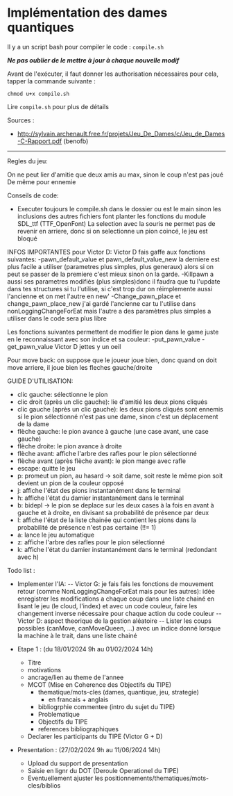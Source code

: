 # Implémentation des dames quantiques

Il y a un script bash pour compiler le code : `compile.sh`

__*Ne pas oublier de le mettre à jour à chaque nouvelle modif*__

Avant de l'exécuter, il faut donner les authorisation nécessaires
pour cela, tapper la commande suivante :
``` 
chmod u+x compile.sh
```
Lire `compile.sh` pour plus de détails

Sources :
- http://sylvain.archenault.free.fr/projets/Jeu_De_Dames/c/Jeu_de_Dames-C-Rapport.pdf (benofb)
___

Regles du jeu:

On ne peut lier d'amitie que deux amis au max, sinon le coup n'est pas joué
De même pour ennemie

Conseils de code:
- Executer toujours le compile.sh dans le dossier ou est le main sinon les inclusions des autres fichiers font planter les fonctions du module SDL_ttf (TTF_OpenFont)
La selection avec la souris ne permet pas de revenir en arriere, donc si on selectionne un pion coincé, le jeu est bloqué

INFOS IMPORTANTES pour Victor D:
Victor D fais gaffe aux fonctions suivantes:
-pawn_default_value et pawn_default_value_new la derniere est plus facile a utiliser (parametres plus simples, plus generaux) alors si on peut se passer de la premiere c'est mieux sinon on la garde.
-Killpawn a aussi ses parametres modifiés (plus simples)donc il faudra que tu l'update dans tes structures si tu l'utilise, si c'est trop dur on réimplemente aussi l'ancienne et on met l'autre en new'
-Change_pawn_place et change_pawn_place_new j'ai gardé l'ancienne car tu l'utilise dans nonLoggingChangeForEat mais l'autre a des paramètres plus simples a utiliser dans 
le code sera plus libre

Les fonctions suivantes permettent de modifier le pion dans le game juste en le reconnaissant avec son indice et sa couleur:
-put_pawn_value
-get_pawn_value
Victor D jettes y un oeil

Pour move back: on suppose que le joueur joue bien, donc quand on doit move arriere, il joue bien les fleches gauche/droite

GUIDE D'UTILISATION:
- clic gauche: sélectionne le pion
- clic droit (après un clic gauche): lie d'amitié les deux pions cliqués
- clic gauche (après un clic gauche): les deux pions cliqués sont ennemis si le pion sélectionné n'est pas une dame, sinon c'est un déplacement de la dame
- flèche gauche: le pion avance à gauche (une case avant, une case gauche)
- flèche droite: le pion avance à droite
- flèche avant: affiche l'arbre des rafles pour le pion sélectionné
- flèche avant (après flèche avant): le pion mange avec rafle
- escape: quitte le jeu
- p: promeut un pion, au hasard -> soit dame, soit reste le même pion soit devient un pion de la couleur opposé
- j: affiche l'état des pions instantanément dans le terminal
- h: affiche l'état du damier instantanément dans le terminal
- b: bidepl -> le pion se deplace sur les deux cases à la fois en avant à gauche et à droite, en divisant sa probabilité de présence par deux
- l: affiche l'état de la liste chainée qui contient les pions dans la probabilité de présence n'est pas certaine (!!= 1)
- a: lance le jeu automatique
- z: affiche l'arbre des rafles pour le pion sélectionné
- k: affiche l'état du damier instantanément dans le terminal (redondant avec h)


Todo list :
- Implementer l'IA:
-- Victor G: je fais fais les fonctions de mouvement retour (comme NonLoggingChangeForEat mais pour les autres): idée enregistrer les modifications a chaque coup dans une liste chainé en lisant le jeu (le cloud, l'index) et avec un code couleur, faire les changement inverse nécessaire pour chaque action du code couleur
-- Victor D: aspect theorique de la gestion aléatoire
-- Lister les coups possibles (canMove, canMoveQueen, ...) avec un indice donné lorsque la machine à le trait, dans une liste chainé


- Etape 1 : (du 18/01/2024 9h au 01/02/2024 14h)
    - Titre
    - motivations
    - ancrage/lien au theme de l'annee
    - MCOT (Mise en Coherence des Objectifs du TIPE)
        - thematique/mots-cles (dames, quantique, jeu, strategie)
            - en francais + anglais
        - bibliogrphie commentee (intro du sujet du TIPE)
        - Problematique
        - Objectifs du TIPE
        - references bibliographiques
    - Declarer les participants du TIPE (Victor G + D)
- Presentation : (27/02/2024 9h au 11/06/2024 14h)
    - Upload du support de presentation
    - Saisie en lignr du DOT (Deroule Operationel du TIPE)
    - Eventuellement ajuster les positionnements/thematiques/mots-cles/biblios
